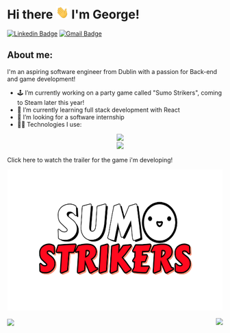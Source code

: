 # Hi there <img src="https://github.com/george-crossan/George-Crossan/blob/main/wave.gif" width="30" height="30"> </img> I'm George!

[![Linkedin Badge](https://img.shields.io/badge/-George_Crossan-blue?style=flat-square&logo=Linkedin&logoColor=white&link=https://www.linkedin.com/in/georgecrossan/)](https://www.linkedin.com/in/georgecrossan/)
[![Gmail Badge](https://img.shields.io/badge/-georgecrossan9@gmail.com-c14438?style=flat-square&logo=Gmail&logoColor=white&link=mailto:georgecrossan9@gmail.com)](mailto:georgecrossan9@gmail.com)

 ## About me:
 I'm an aspiring software engineer from Dublin with a passion for Back-end and game development!
- 🕹️ I’m currently working on a party game called "Sumo Strikers", coming to Steam later this year!
- 🌱 I’m currently learning full stack development with React
- 🏢 I’m looking for a software internship
- 👨‍💻 Technologies I use:
  <p align="center">
  <a href="https://skillicons.dev">
    <img src="https://skillicons.dev/icons?i=python,java,c,mysql,postgres,php,godot" /> <br>
    <img src="https://skillicons.dev/icons?i=git,bash,javascript,html,css" />
  </a>
</p>

Click here to watch the trailer for the game i'm developing!

[<img src="https://github.com/george-crossan/George-Crossan/blob/main/sumo-strikers.png" width="600" height="330"
/>](https://youtu.be/03_p1_Hj9X0)

<a href="https://github.com/george-crossan/convoychat">
   <img height=180 align="center" src="https://github-readme-stats.vercel.app/api/top-langs?username=george-crossan&layout=compact&langs_count=8&card_width=320" />
 </a>
 <a href="https://github.com/george-crossan/github-readme-stats">
   <img height=180 align="right" src="https://github-readme-stats.vercel.app/api?username=george-crossan" />
 </a>

